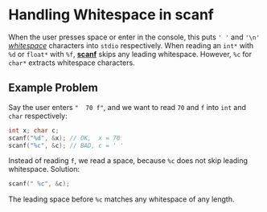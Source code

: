 # Handling Whitespace in scanf

When the user presses space or enter in the console,
this puts `' '` and `'\n'` *[whitespace](https://en.wikipedia.org/wiki/Whitespace_character)*
characters into `stdio` respectively.
When reading an `int*` with `%d` or `float*` with `%f`, **[scanf](https://en.cppreference.com/w/c/io/fscanf)**
skips any leading whitespace.
However, `%c` for `char*` extracts whitespace characters.

## Example Problem
Say the user enters `"  70 f"`, and we want to read `70` and `f` into `int` and `char` respectively:
```c
int x; char c;
scanf("%d", &x); // OK,  x = 70
scanf("%c", &c); // BAD, c = ' '
```
Instead of reading `f`, we read a space, because `%c` does not skip leading whitespace. Solution:
```c
scanf(" %c", &c);
```
The leading space before `%c` matches any whitespace of any length.